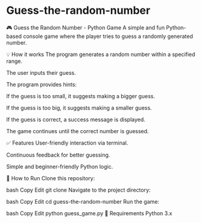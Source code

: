 # Guess-the-random-number
🎮 Guess the Random Number - Python Game
A simple and fun Python-based console game where the player tries to guess a randomly generated number.

💡 How it works
The program generates a random number within a specified range.

The user inputs their guess.

The program provides hints:

If the guess is too small, it suggests making a bigger guess.

If the guess is too big, it suggests making a smaller guess.

If the guess is correct, a success message is displayed.

The game continues until the correct number is guessed.

✅ Features
User-friendly interaction via terminal.

Continuous feedback for better guessing.

Simple and beginner-friendly Python logic.

🚀 How to Run
Clone this repository:

bash
Copy
Edit
git clone <your-repo-link>
Navigate to the project directory:

bash
Copy
Edit
cd guess-the-random-number
Run the game:

bash
Copy
Edit
python guess_game.py
📌 Requirements
Python 3.x
